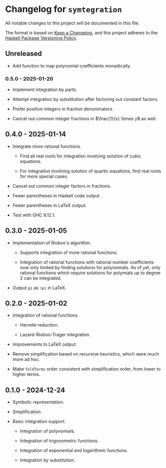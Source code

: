 # Changelog for `symtegration`

All notable changes to this project will be documented in this file.

The format is based on [Keep a Changelog](https://keepachangelog.com/en/1.0.0/),
and this project adheres to the
[Haskell Package Versioning Policy](https://pvp.haskell.org/).

## Unreleased

*   Add function to map polynomial coefficients monadically.

### 0.5.0 - 2025-01-20

*   Implement integration by parts.

*   Attempt integration by substitution after factoring out constant factors.

*   Prefer positive integers in fraction denominators.

*   Cancel out common integer fractions in $\frac{1}{x} \times y$ as well.

## 0.4.0 - 2025-01-14

*   Integrate more rational functions.

    *   Find all real roots for integration involving solution of cubic equations.

    *   For integration involving solution of quartic equations,
        find real roots for more special cases.

*   Cancel out common integer factors in fractions.

*   Fewer parentheses in Haskell code output.

*   Fewer parentheses in LaTeX output.

*   Test with GHC 9.12.1.

## 0.3.0 - 2025-01-05

*   Implementation of Rioboo's algorithm.

    *   Supports integration of more rational functions.

    *   Integration of rational functions with rational number coefficients now
        only limited by finding solutions for polynomials.  As of yet, only
        rational functions which require solutions for polymials up to degree 2
        can be integrated.

*   Output `pi` as `\pi` in LaTeX.

## 0.2.0 - 2025-01-02

*   Integration of rational functions.

    *   Hermite reduction.

    *   Lazard-Rioboo-Trager integration.

*   Improvements to LaTeX output.

*   Remove simplification based on recursive heuristics,
    which were much more ad hoc.

*   Make `foldTerms` order consistent with simplification order,
    from lower to higher terms.

## 0.1.0 - 2024-12-24

*   Symbolic representation.

*   Simplification.

*   Basic integration support.

    *   Integration of polynomials.

    *   Integration of trigonometric functions.

    *   Integration of exponential and logarithmic functions.

    *   Integration by substitution.

